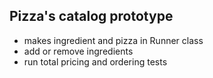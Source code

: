 ## Pizza's catalog prototype

- makes ingredient and pizza in Runner class
- add or remove ingredients
- run total pricing and ordering tests

